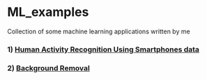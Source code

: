 # ML_examples<br/>
Collection of some machine learning applications written by me
### 1) [Human Activity Recognition Using Smartphones data](https://github.com/dhananjayraut/ML_examples/tree/master/Human%20Activity%20Recognition)
### 2) [Background Removal](https://github.com/dhananjayraut/ML_projects/tree/master/Background%20Removal)
